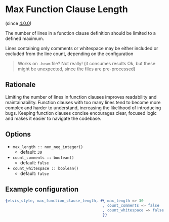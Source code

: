 # Max Function Clause Length

(since [4.0.0](https://github.com/inaka/elvis_core/releases/tag/4.0.0))

The number of lines in a function clause definition should be limited to a defined maximum.

Lines containing only comments or whitespace may be either included or excluded from the line
count, depending on the configuration

> Works on `.beam` file? Not really! (it consumes results Ok, but these might be unexpected, since
the files are pre-processed)

## Rationale

Limiting the number of lines in function clauses improves readability and maintainability.
Function clauses with too many lines tend to become more complex and harder to understand,
increasing the likelihood of introducing bugs. Keeping function clauses concise encourages clear,
focused logic and makes it easier to navigate the codebase.

## Options

- `max_length :: non_neg_integer()`
  - default: `30`
- `count_comments :: boolean()`
  - default: `false`
- `count_whitespace :: boolean()`
  - default: `false`

## Example configuration

```erlang
{elvis_style, max_function_clause_length, #{ max_length => 30
                                           , count_comments => false
                                           , count_whitespace => false
                                           }}
```
